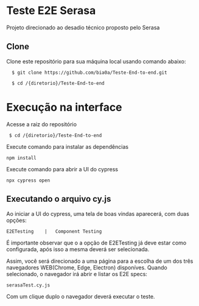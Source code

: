 
# Teste E2E Serasa

Projeto direcionado ao desadio técnico proposto pelo Serasa


## Clone

Clone este repositório para sua máquina local usando comando abaixo:

```
  $ git clone https://github.com/bia0a/Teste-End-to-end.git

  $ cd /{diretorio}/Teste-End-to-end
```
# Execução na interface
Acesse a raiz do repositório
```
 $ cd /{diretorio}/Teste-End-to-end
 ```
Execute comando para instalar as dependências
```
npm install
 ```
Execute comando para abrir a UI do cypress
```
npx cypress open
 ```

## Executando o arquivo cy.js

Ao iniciar a UI do cypress, uma tela de boas vindas aparecerá, com duas opções:
```
E2ETesting    |   Component Testing
 ```
É importante observar que o a opção de E2ETesting já deve estar como configurada, após isso a mesma deverá ser selecionada.

Assim, você será direcionado a uma página para a escolha de um dos três navegadores WEB(Chrome, Edge, Electron) disponíves. Quando selecionado, o navegador irá abrir e listar os E2E specs:

```
serasaTest.cy.js
```

Com um clique duplo o navegador deverá executar o teste.